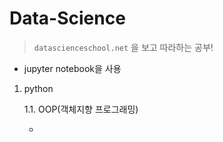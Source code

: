 # Data-Science

> `datascienceschool.net` 을 보고 따라하는 공부!

- jupyter notebook을 사용



1. python

   1.1. OOP(객체지향 프로그래밍)

   - 
